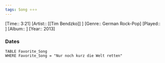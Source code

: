 ```yaml
---
tags: Song ⭐⭐⭐ 
---
```

[Time:: 3:21]
[Artist:: [[Tim Bendzko]] ]
[Genre:: German Rock-Pop]
[Played:: ]
[Album:: ]
[Year:: 2013]
### Dates
````dataview
TABLE Favorite_Song
WHERE Favorite_Song = "Nur noch kurz die Welt retten"
````